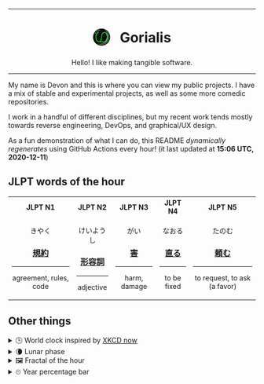 ***

<h1 align="center">
<sub>
    <img src="readme/resources/avatar.png" height="36">
</sub>
&nbsp;
Gorialis
</h1>
<p align="center">
Hello! I like making tangible software.
</p>

***

My name is Devon and this is where you can view my public projects. I have a mix of stable and experimental projects, as well as some more comedic repositories.

I work in a handful of different disciplines, but my recent work tends mostly towards reverse engineering, DevOps, and graphical/UX design.

As a fun demonstration of what I can do, this README *dynamically regenerates* using GitHub Actions every hour! (it last updated at **15:06 UTC, 2020-12-11**)

<h2>JLPT words of the hour</h2>
<table>
    <tr>
        <th>JLPT N1</th>
        <th>JLPT N2</th>
        <th>JLPT N3</th>
        <th>JLPT N4</th>
        <th>JLPT N5</th>
    </tr>
    <tr>
        <td>
            <p align="center">きやく</p>
            <h3 align="center"><b><a href="https://jisho.org/search/%E8%A6%8F%E7%B4%84">規約</a></b></h3>
            <hr>
            <p align="center">agreement,<wbr> rules,<wbr> code</p>
        </td>
        <td>
            <p align="center">けいようし</p>
            <h3 align="center"><b><a href="https://jisho.org/search/%E5%BD%A2%E5%AE%B9%E8%A9%9E">形容詞</a></b></h3>
            <hr>
            <p align="center">adjective</p>
        </td>
        <td>
            <p align="center">がい</p>
            <h3 align="center"><b><a href="https://jisho.org/search/%E5%AE%B3">害</a></b></h3>
            <hr>
            <p align="center">harm,<wbr> damage</p>
        </td>
        <td>
            <p align="center">なおる</p>
            <h3 align="center"><b><a href="https://jisho.org/search/%E7%9B%B4%E3%82%8B">直る</a></b></h3>
            <hr>
            <p align="center">to be fixed</p>
        </td>
        <td>
            <p align="center">たのむ</p>
            <h3 align="center"><b><a href="https://jisho.org/search/%E9%A0%BC%E3%82%80">頼む</a></b></h3>
            <hr>
            <p align="center">to request,<wbr> to ask (a favor)</p>
        </td>
    </tr>
</table>

<h2>Other things</h2>
<details>
<summary>🕒  World clock inspired by <a href="https://xkcd.com/now">XKCD now</a></summary>

> <img src="generated/now.png" width="512">

</details>
<details>
<summary>🌘 Lunar phase</summary>

The moon is approximately 91.72% through its phase (Waning Crescent).

</details>
<details>
<summary>&#x1f5bc; Fractal of the hour</summary>

> <img src="generated/fractal.png" width="512">

</details>
<details>
<summary>&#x23f2; Year percentage bar</summary>
<pre><code>2020 [██████████████████▁▁] 94.43%</code></pre>
</details>
